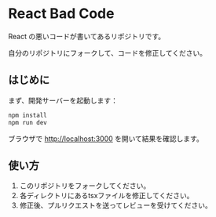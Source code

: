 # React Bad Code

React の悪いコードが書いてあるリポジトリです。

自分のリポジトリにフォークして、コードを修正してください。

## はじめに

まず、開発サーバーを起動します：

```bash
npm install
npm run dev
```

ブラウザで [http://localhost:3000](http://localhost:3000) を開いて結果を確認します。

## 使い方

1. このリポジトリをフォークしてください。
2. 各ディレクトリにあるtsxファイルを修正してください。
3. 修正後、プルリクエストを送ってレビューを受けてください。
